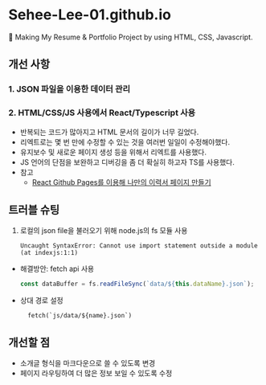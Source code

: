 # Sehee-Lee-01.github.io

🪪 Making My Resume & Portfolio Project by using HTML, CSS, Javascript.

## 개선 사항

### 1. JSON 파일을 이용한 데이터 관리

### 2. HTML/CSS/JS 사용에서 React/Typescript 사용

- 반복되는 코드가 많아지고 HTML 문서의 길이가 너무 길었다.
- 리엑트로는 몇 번 만에 수정할 수 있는 것을 여러번 일일이 수정해야했다.
- 유지보수 및 새로운 페이지 생성 등을 위해서 리엑트를 사용했다.
- JS 언어의 단점을 보완하고 디버깅을 좀 더 확실히 하고자 TS를 사용했다.
- 참고
  - [React Github Pages를 이용해 나만의 이력서 페이지 만들기](https://velog.io/@junghyeonsu/React-Github-Pages%EB%A5%BC-%EC%9D%B4%EC%9A%A9%ED%95%B4-%EB%82%98%EB%A7%8C%EC%9D%98-%EC%9D%B4%EB%A0%A5%EC%84%9C-%ED%8E%98%EC%9D%B4%EC%A7%80-%EB%A7%8C%EB%93%A4%EA%B8%B0-pm1t1a9a)

## 트러블 슈팅

1. 로컬의 json file을 불러오기 위해 node.js의 fs 모듈 사용

   ```shell
   Uncaught SyntaxError: Cannot use import statement outside a module (at indexjs:1:1)
   ```

- 해결방안: fetch api 사용

  ```js
  const dataBuffer = fs.readFileSync(`data/${this.dataName}.json`);
  ```

- 상대 경로 설정

  ```
    fetch(`js/data/${name}.json`)
  ```

## 개선할 점

- 소개글 형식을 마크다운으로 쓸 수 있도록 변경
- 페이지 라우팅하여 더 많은 정보 보일 수 있도록 수정
